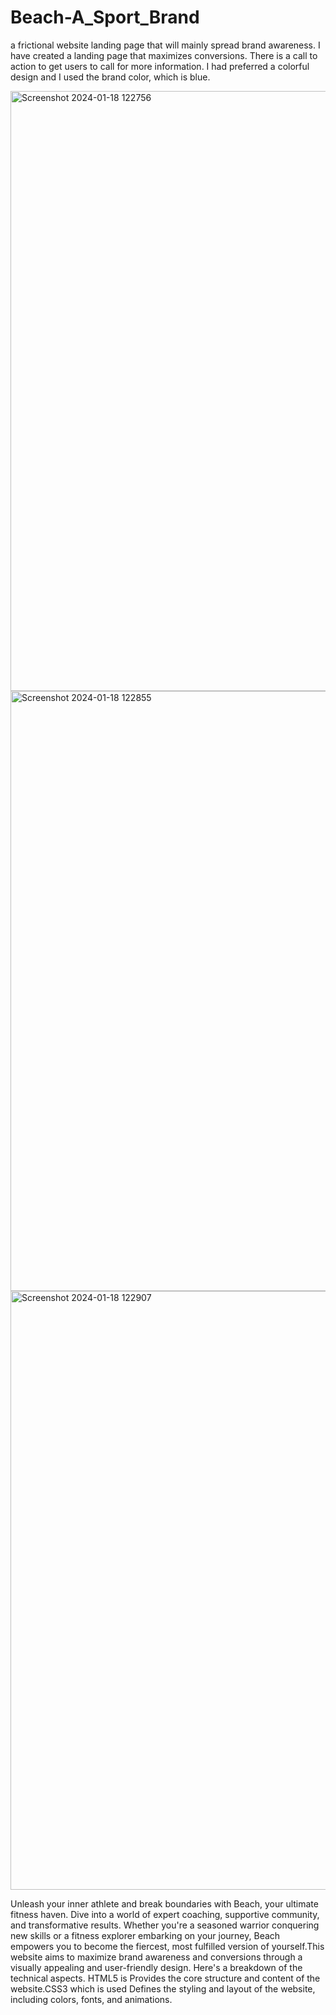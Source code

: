 # Beach-A_Sport_Brand
a frictional website landing page that will mainly spread brand awareness. I have created a landing page that maximizes conversions. There is a call to action to get users to call for more information. I had preferred a colorful design and I used the brand color, which is blue.

<img width="960" alt="Screenshot 2024-01-18 122756" src="https://github.com/Jeevana52/Beach-A_Sport_Brand/assets/152767489/8c33515e-e035-4729-ace5-b6bcc68d2510">
<img width="960" alt="Screenshot 2024-01-18 122855" src="https://github.com/Jeevana52/Beach-A_Sport_Brand/assets/152767489/5b015cd8-5881-4a5c-928c-f6cdb1f00cd0">
<img width="958" alt="Screenshot 2024-01-18 122907" src="https://github.com/Jeevana52/Beach-A_Sport_Brand/assets/152767489/626d50b3-30d6-4577-b72d-91902a2eb121">

Unleash your inner athlete and break boundaries with Beach, your ultimate fitness haven. Dive into a world of expert coaching, supportive community, and transformative results. Whether you're a seasoned warrior conquering new skills or a fitness explorer embarking on your journey, Beach empowers you to become the fiercest, most fulfilled version of yourself.This website aims to maximize brand awareness and conversions through a visually appealing and user-friendly design. Here's a breakdown of the technical aspects. HTML5 is Provides the core structure and content of the website.CSS3 which is used Defines the styling and layout of the website, including colors, fonts, and animations.
